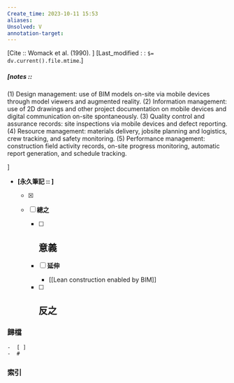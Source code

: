 ```yaml
---
Create_time: 2023-10-11 15:53
aliases: 
Unsolved: V
annotation-target:
---
```

[Cite :: Womack et al. (1990). ]
[Last_modified : : `$= dv.current().file.mtime`.]
##### [notes ::   
(1) Design management: use of BIM models on-site via mobile devices through model viewers and augmented reality. 
(2) Information management: use of 2D drawings and other project documentation on mobile devices and digital communication on-site spontaneously. 
(3) Quality control and assurance records: site inspections via mobile devices and defect reporting. 
(4) Resource management: materials delivery, jobsite planning and logistics, crew tracking, and safety monitoring. 
(5) Performance management: construction field activity records, on-site progress monitoring, automatic report generation, and schedule tracking.

]

- **[永久筆記 :: ]**
	
	- [x]
	
	- [ ] **總之**
		
		- [ ] **意義**
			-
		
		- [ ] **延伸**
			- [[Lean construction enabled by BIM]]
		
		- [ ] **反之**
			-
		


### 歸檔 
	-  [ ]
	-  #

### 索引
